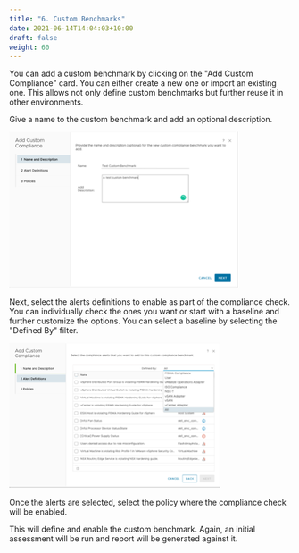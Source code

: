```yaml
---
title: "6. Custom Benchmarks"
date: 2021-06-14T14:04:03+10:00
draft: false
weight: 60
---
```


You can add a custom benchmark by clicking on the "Add Custom Compliance" card. You can either create a new one or import an existing one. This allows not only define custom benchmarks but further reuse it in other environments.

Give a name to the custom benchmark and add an optional description.

![Adding custom compliance](1.6.6-fig-1.png)

Next, select the alerts definitions to enable as part of the compliance check. You can individually check the ones you want or start with a baseline and further customize the options. You can select a baseline by selecting the "Defined By" filter.

![Modifying alert definitions](1.6.6-fig-2.png)

Once the alerts are selected, select the policy where the compliance check will be enabled.

This will define and enable the custom benchmark. Again, an initial assessment will be run and report will be generated against it.